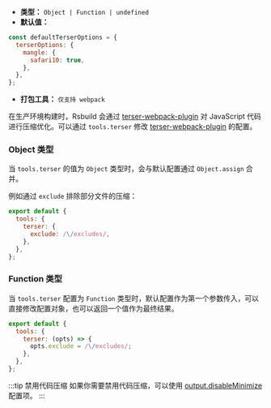 - **类型：** `Object | Function | undefined`
- **默认值：**

```js
const defaultTerserOptions = {
  terserOptions: {
    mangle: {
      safari10: true,
    },
  },
};
```

- **打包工具：** `仅支持 webpack`

在生产环境构建时，Rsbuild 会通过 [terser-webpack-plugin](https://github.com/webpack-contrib/terser-webpack-plugin) 对 JavaScript 代码进行压缩优化。可以通过 `tools.terser` 修改 [terser-webpack-plugin](https://github.com/webpack-contrib/terser-webpack-plugin) 的配置。

### Object 类型

当 `tools.terser` 的值为 `Object` 类型时，会与默认配置通过 `Object.assign` 合并。

例如通过 `exclude` 排除部分文件的压缩：

```js
export default {
  tools: {
    terser: {
      exclude: /\/excludes/,
    },
  },
};
```

### Function 类型

当 `tools.terser` 配置为 `Function` 类型时，默认配置作为第一个参数传入，可以直接修改配置对象，也可以返回一个值作为最终结果。

```js
export default {
  tools: {
    terser: (opts) => {
      opts.exclude = /\/excludes/;
    },
  },
};
```

:::tip 禁用代码压缩
如果你需要禁用代码压缩，可以使用 [output.disableMinimize](https://rsbuild.dev/api/config-output.html#outputdisableminimize) 配置项。
:::
